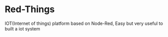 # Red-Things
IOT(Internet of things) platform based on Node-Red, Easy but very useful to built a iot system
